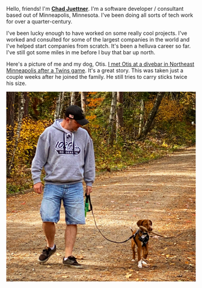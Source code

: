 Hello, friends! I'm  **[Chad Juettner](https://chad.juettner.dev)**. I'm a software developer / consultant based out of Minneapolis, Minnesota. I've been doing all sorts of tech work for over a quarter-century.

I've been lucky enough to have worked on some really cool projects. I've worked and consulted for some of the largest companies in the world and I've helped start companies from scratch. It's been a helluva career so far. I've still got some miles in me before I buy that bar up north.

Here's a picture of me and my dog, Otis. [I met Otis at a divebar in Northeast Minneapolis after a Twins game](https://imgur.com/gallery/chad-juettner-otis-adoption-story-ZS2k01p). It's a great story. This was taken just a couple weeks after he joined the family. He still tries to carry sticks twice his size.

![Chad Juettner and Otis, the handsomest man and dog you will ever meet.](docs/assets/66416AF9-5DA6-4EBF-8592-ED4541424303.jpg?raw=true)
